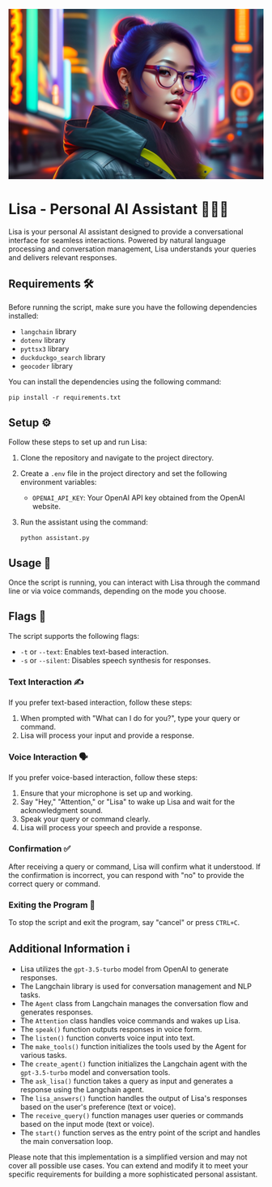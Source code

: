 ![lisa](/static/images/lisa-lexica-3.jfif)

# Lisa - Personal AI Assistant 💁‍♀️🤖

Lisa is your personal AI assistant designed to provide a conversational interface for seamless interactions. Powered by natural language processing and conversation management, Lisa understands your queries and delivers relevant responses.

## Requirements 🛠️

Before running the script, make sure you have the following dependencies installed:

- `langchain` library
- `dotenv` library
- `pyttsx3` library
- `duckduckgo_search` library
- `geocoder` library

You can install the dependencies using the following command:

```
pip install -r requirements.txt
```

## Setup ⚙️

Follow these steps to set up and run Lisa:

1. Clone the repository and navigate to the project directory.
2. Create a `.env` file in the project directory and set the following environment variables:
   - `OPENAI_API_KEY`: Your OpenAI API key obtained from the OpenAI website.
3. Run the assistant using the command:

   ```
   python assistant.py
   ```

## Usage 🚀

Once the script is running, you can interact with Lisa through the command line or via voice commands, depending on the mode you choose.

## Flags 🎌

The script supports the following flags:

- `-t` or `--text`: Enables text-based interaction.
- `-s` or `--silent`: Disables speech synthesis for responses.

### Text Interaction ✍️

If you prefer text-based interaction, follow these steps:

1. When prompted with "What can I do for you?", type your query or command.
2. Lisa will process your input and provide a response.

### Voice Interaction 🗣️

If you prefer voice-based interaction, follow these steps:

1. Ensure that your microphone is set up and working.
2. Say "Hey," "Attention," or "Lisa" to wake up Lisa and wait for the acknowledgment sound.
3. Speak your query or command clearly.
4. Lisa will process your speech and provide a response.

### Confirmation ✅

After receiving a query or command, Lisa will confirm what it understood. If the confirmation is incorrect, you can respond with "no" to provide the correct query or command.

### Exiting the Program 🚪

To stop the script and exit the program, say "cancel" or press `CTRL+C`.

## Additional Information ℹ️

- Lisa utilizes the `gpt-3.5-turbo` model from OpenAI to generate responses.
- The Langchain library is used for conversation management and NLP tasks.
- The `Agent` class from Langchain manages the conversation flow and generates responses.
- The `Attention` class handles voice commands and wakes up Lisa.
- The `speak()` function outputs responses in voice form.
- The `listen()` function converts voice input into text.
- The `make_tools()` function initializes the tools used by the Agent for various tasks.
- The `create_agent()` function initializes the Langchain agent with the `gpt-3.5-turbo` model and conversation tools.
- The `ask_lisa()` function takes a query as input and generates a response using the Langchain agent.
- The `lisa_answers()` function handles the output of Lisa's responses based on the user's preference (text or voice).
- The `receive_query()` function manages user queries or commands based on the input mode (text or voice).
- The `start()` function serves as the entry point of the script and handles the main conversation loop.

Please note that this implementation is a simplified version and may not cover all possible use cases. You can extend and modify it to meet your specific requirements for building a more sophisticated personal assistant.
